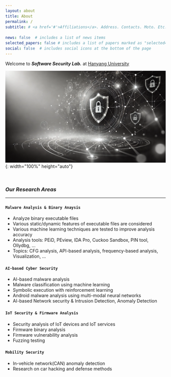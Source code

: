 ```yaml
---
layout: about
title: About
permalink: /
subtitle: # <a href='#'>Affiliations</a>. Address. Contacts. Moto. Etc.

news: false  # includes a list of news items
selected_papers: false # includes a list of papers marked as "selected={true}"
social: false  # includes social icons at the bottom of the page
---
```


Welcome to ***Software Security Lab.*** at [Hanyang University](https://www.hanyang.ac.kr/)

![](/assets/img/landing_img.webp){: width="100%" height="auto"}

<!-- ![](https://img.freepik.com/premium-photo/hacker-attack-computer-hardware-microchip-while-process-data-through-internet-network-3d-rendering-insecure-cyber-security-exploit-database-breach-concept-virus-malware-unlock-warning-screen_44651-655.jpg?w=2000){: width="100%" height="auto"} -->

<br>

### ***Our Research Areas***
--- 

#### `Malware Analysis & Binary Anaysis`
- Analyze binary executable files
- Various static/dynamic features of executable files are considered
- Various machine learning techniques are tested to improve analysis accuracy
- Analysis tools: PEiD, PEview, IDA Pro, Cuckoo Sandbox, PIN tool, Ollydbg, …
- Topics: CFG analysis, API-based analysis, frequency-based analysis, Visualization, …

#### `AI-based Cyber Security`
- AI-based malware analysis
- Malware classification using machine learning
- Symbolic execution with reinforcement learning
- Android malware analysis using multi-modal neural networks
- AI-based Network security & Intrusion Detection, Anomaly Detection

#### `IoT Security & Firmware Analysis`
- Security analysis of IoT devices and IoT services
- Firmware binary analysis
- Firmware vulnerability analysis
- Fuzzing testing

#### `Mobility Security` 
- In-vehicle network(CAN) anomaly detection
- Research on car hacking and defense methods

<br>